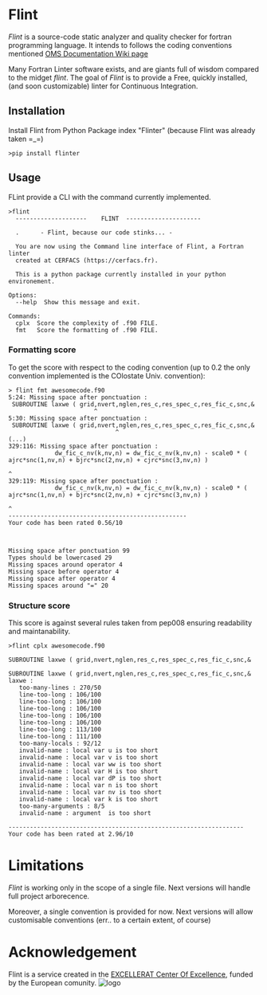 
# Flint

*Flint* is a source-code static analyzer and quality checker for fortran programming language. It intends to follows the coding conventions mentioned [OMS Documentation Wiki page](https://alm.engr.colostate.edu/cb/wiki/16983)

Many Fortran Linter software exists, and are giants full of wisdom compared to the midget *flint*. The goal of *Flint* is to provide a Free, quickly installed, (and soon customizable) linter for Continuous Integration.


## Installation

Install Flint from Python Package index "Flinter" (because Flint was already taken =_=)


```
>pip install flinter
```

## Usage

FLint provide a CLI with the command currently implemented. 

```
>flint
  --------------------    FLINT  ---------------------

  .      - Flint, because our code stinks... -

  You are now using the Command line interface of Flint, a Fortran linter
  created at CERFACS (https://cerfacs.fr).

  This is a python package currently installed in your python environement.

Options:
  --help  Show this message and exit.

Commands:
  cplx  Score the complexity of .f90 FILE.
  fmt   Score the formatting of .f90 FILE.
```

### Formatting score

To get the score with respect to the coding convention (up to 0.2 the only convention implemented is the COlostate Univ. convention):

```
> flint fmt awesomecode.f90
5:24: Missing space after ponctuation :
 SUBROUTINE laxwe ( grid,nvert,nglen,res_c,res_spec_c,res_fic_c,snc,&
                        ^
5:30: Missing space after ponctuation :
 SUBROUTINE laxwe ( grid,nvert,nglen,res_c,res_spec_c,res_fic_c,snc,&
                              ^
(...)
329:116: Missing space after ponctuation :
             dw_fic_c_nv(k,nv,n) = dw_fic_c_nv(k,nv,n) - scale0 * ( ajrc*snc(1,nv,n) + bjrc*snc(2,nv,n) + cjrc*snc(3,nv,n) )
                                                                                                                    ^
329:119: Missing space after ponctuation :
             dw_fic_c_nv(k,nv,n) = dw_fic_c_nv(k,nv,n) - scale0 * ( ajrc*snc(1,nv,n) + bjrc*snc(2,nv,n) + cjrc*snc(3,nv,n) )
                                                                                                                       ^
--------------------------------------------------
Your code has been rated 0.56/10



Missing space after ponctuation 99
Types should be lowercased 29
Missing spaces around operator 4
Missing space before operator 4
Missing space after operator 4
Missing spaces around "=" 20

```

### Structure score

This score is against several rules taken from pep008 ensuring readability and maintanability.

```
>flint cplx awesomecode.f90

SUBROUTINE laxwe ( grid,nvert,nglen,res_c,res_spec_c,res_fic_c,snc,&

SUBROUTINE laxwe ( grid,nvert,nglen,res_c,res_spec_c,res_fic_c,snc,&
laxwe :
   too-many-lines : 270/50
   line-too-long : 106/100
   line-too-long : 106/100
   line-too-long : 106/100
   line-too-long : 106/100
   line-too-long : 106/100
   line-too-long : 113/100
   line-too-long : 111/100
   too-many-locals : 92/12
   invalid-name : local var u is too short
   invalid-name : local var v is too short
   invalid-name : local var ww is too short
   invalid-name : local var H is too short
   invalid-name : local var dP is too short
   invalid-name : local var n is too short
   invalid-name : local var nv is too short
   invalid-name : local var k is too short
   too-many-arguments : 8/5
   invalid-name : argument  is too short

------------------------------------------------------------------
Your code has been rated at 2.96/10

```


# Limitations

*Flint* is working only in the scope of a single file. Next versions will handle full project arborecence.

Moreover, a single convention is provided for now. Next versions will allow customisable conventions (err.. to a certain extent, of course)

# Acknowledgement

Flint is a service created in the [EXCELLERAT Center Of Excellence](https://www.excellerat.eu/wp/), funded by the European comunity.
![logo](http://cerfacs.fr/coop/whatwedo/logo_excellerat.png)